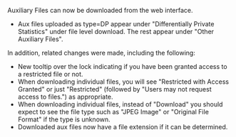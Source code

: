 Auxiliary Files can now be downloaded from the web interface.

- Aux files uploaded as type=DP appear under "Differentially Private Statistics" under file level download. The rest appear under "Other Auxiliary Files".

In addition, related changes were made, including the following:

- New tooltip over the lock indicating if you have been granted access to a restricted file or not.
- When downloading individual files, you will see "Restricted with Access Granted" or just "Restricted" (followed by "Users may not request access to files.") as appropriate.
- When downloading individual files, instead of "Download" you should expect to see the file type such as "JPEG Image" or "Original File Format" if the type is unknown.
- Downloaded aux files now have a file extension if it can be determined.
